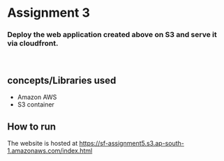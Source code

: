 # Assignment 3

### Deploy the web application created above on S3 and serve it via cloudfront.
<br />

## concepts/Libraries used

* Amazon AWS
* S3 container

## How to run

The website is hosted at https://sf-assignment5.s3.ap-south-1.amazonaws.com/index.html


